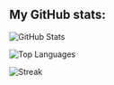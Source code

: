 ## My GitHub stats:
![GitHub Stats](https://github-readme-stats-eta-ivory-two2y94zwu.vercel.app/api?username=maksgranko&count_private=true&show_icons=true&theme=dracula&hide_border=true)

![Top Languages](https://github-readme-stats-eta-ivory-two2y94zwu.vercel.app/api/top-langs/?username=maksgranko&layout=compact&count_private=true&theme=dracula)

![Streak](https://github-readme-stats-eta-ivory-two2y94zwu.vercel.app/api?username=maksgranko&count_private=true&theme=dracula)

